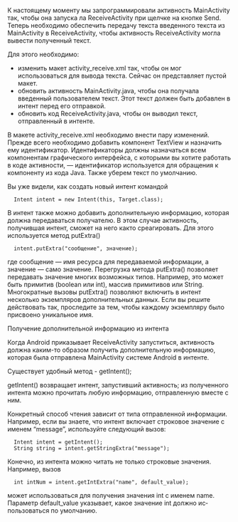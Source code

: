 К настоящему моменту мы запрограммировали актив­ность MainActivity так, чтобы она запуска­ ла ReceiveActivity при щелчке на кнопке Send. Теперь необходимо обеспечить передачу текста введенного текста из MainActivity в ReceiveActivity, чтобы активность ReceiveActivity могла вывести полученный текст.

Для этого необходимо:
- изменить макет activity_receive.xml так, чтобы он мог использоваться для вывода текста. Сейчас он представляет пустой макет.
- обновить активность MainActivity.java, чтобы она получала введенный пользователем текст. Этот текст должен быть добавлен в интент перед его отправкой.
- обновить код ReceiveActivity.java, чтобы он выводил текст, отправленный в интенте.

В макете activity_receive.xml необходимо внести пару изменений.
Прежде всего необходимо добавить компонент TextView и назначить ему идентификатор. Идентификаторы должны назначаться всем компонентам графического интерфейса, с которыми вы хотите работать в коде активности, — иден­тификатор используется для обращения к компоненту из кода Java. Также уберем текст по умолчанию.


Вы уже видели, как создать новый интент командой
```
  Intent intent = new Intent(this, Target.class);
```
В интент также можно добавить дополнительную информацию, которая должна передаваться получателю. В этом случае актив­ность, получившая интент, сможет на него как­то среагировать. Для этого используется метод putExtra()

```
  intent.putExtra("сообщение", значение);
```
где сообщение — имя ресурса для передаваемой информации, а значение — само значение. Перегрузка метода putExtra() позволяет передавать значение многих возможных типов. Например, это может быть примитив (boolean или int), массив примитивов или String. Многократные вызовы putExtra() позволяют включить в интент несколько экземпля­ров дополнительных данных. Если вы решите действовать так, проследите за тем, чтобы каждому экземпляру было присвоено уникальное имя.


Получение дополнительной информацию из интента

Когда Android приказывает ReceiveActivity запуститься, активность должна каким­-то образом получить дополнительную информацию, которая была отправлена MainActivity системе Android в интенте.

Существует удобный метод - getIntent();

getIntent() возвращает интент, запустивший активность; из полу­ченного интента можно прочитать любую информацию, отправленную вместе с ним. 

Конкретный способ чтения зависит от типа отправленной информации. Например, если вы знаете, что интент включает строко­вое значение с именем “message”, используйте следующий вызов:
```
  Intent intent = getIntent();
  String string = intent.getStringExtra("message");
```
Конечно, из интента можно читать не только строковые значения. Например, вызов
```
  int intNum = intent.getIntExtra("name", default_value);
```
может использоваться для получения значения int с именем name. Параметр default_value указывает, какое значение int должно ис­пользоваться по умолчанию.

